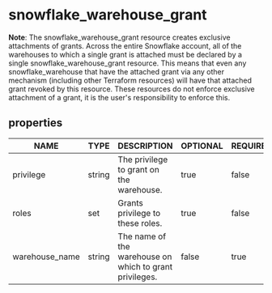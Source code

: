 
# snowflake_warehouse_grant

<!-- These docs are auto-generated by code in ./docgen, run by with make docs. Manual edits will be overwritten. -->

**Note**: The snowflake_warehouse_grant resource creates exclusive attachments of grants.
		Across the entire Snowflake account, all of the warehouses to which a single grant is attached must be declared
		by a single snowflake_warehouse_grant resource. This means that even any snowflake_warehouse that have the attached
		grant via any other mechanism (including other Terraform resources) will have that attached grant revoked by this resource.
		These resources do not enforce exclusive attachment of a grant, it is the user's responsibility to enforce this.
		
## properties

|      NAME      |  TYPE  |                       DESCRIPTION                       | OPTIONAL | REQUIRED  | COMPUTED | DEFAULT |
|----------------|--------|---------------------------------------------------------|----------|-----------|----------|---------|
| privilege      | string | The privilege to grant on the warehouse.                | true     | false     | false    | "USAGE" |
| roles          | set    | Grants privilege to these roles.                        | true     | false     | false    |         |
| warehouse_name | string | The name of the warehouse on which to grant privileges. | false    | true      | false    |         |
